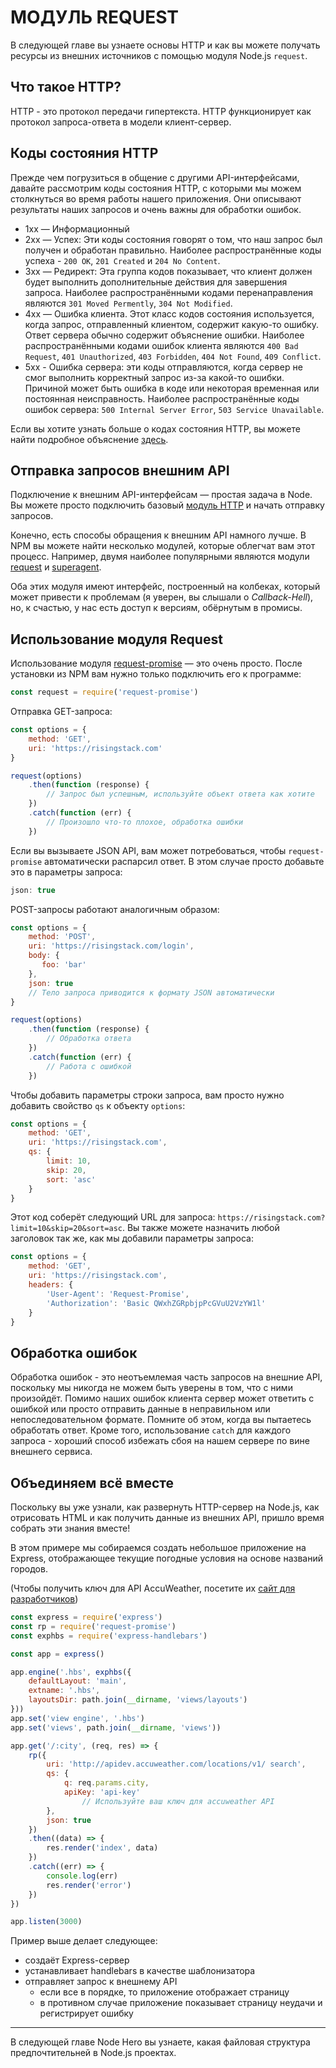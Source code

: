# МОДУЛЬ REQUEST

В следующей главе вы узнаете основы HTTP и как вы можете получать ресурсы из внешних источников с помощью модуля Node.js `request`.

## Что такое HTTP?

HTTP - это протокол передачи гипертекста. HTTP функционирует как протокол запроса-ответа в модели клиент-сервер.

## Коды состояния HTTP

Прежде чем погрузиться в общение с другими API-интерфейсами, давайте рассмотрим коды состояния HTTP, с которыми мы можем столкнуться во время работы нашего приложения. Они описывают результаты наших запросов и очень важны для обработки ошибок.

* 1xx — Информационный
* 2xx — Успех: Эти коды состояния говорят о том, что наш запрос был получен и обработан правильно. Наиболее распространённые коды успеха - `200 OK`, `201 Created` и `204 No Content`.
* 3xx — Редирект: Эта группа кодов показывает, что клиент должен будет выполнить дополнительные действия для завершения запроса. Наиболее распространёнными кодами перенаправления являются `301 Moved Permently`, `304 Not Modified`.
* 4xx — Ошибка клиента. Этот класс кодов состояния используется, когда запрос, отправленный клиентом,  содержит какую-то ошибку. Ответ сервера обычно содержит объяснение ошибки. Наиболее распространёнными кодами ошибок клиента являются `400 Bad Request`, `401 Unauthorized`, `403 Forbidden`, `404 Not Found`, `409 Conflict`.
* 5xx - Ошибка сервера: эти коды отправляются, когда сервер не смог выполнить корректный запрос из-за какой-то ошибки. Причиной может быть ошибка в коде или некоторая временная или постоянная неисправность. Наиболее распространённые коды ошибок сервера: `500 Internal Server Error`, `503 Service Unavailable`.

Если вы хотите узнать больше о кодах состояния HTTP, вы можете найти подробное объяснение [здесь](http://www.restapitutorial.com/httpstatuscodes.html).

## Отправка запросов внешним API

Подключение к внешним API-интерфейсам — простая задача в Node. Вы можете просто подключить базовый [модуль HTTP](https://nodejs.org/api/http.html) и начать отправку запросов.

Конечно, есть способы обращения к внешним API намного лучше. В NPM вы можете найти несколько модулей, которые облегчат вам этот процесс. Например, двумя наиболее популярными являются модули [request](https://www.npmjs.com/package/request) и [superagent](https://www.npmjs.com/package/superagent).

Оба этих модуля имеют интерфейс, построенный на колбеках, который может привести к проблемам (я уверен, вы слышали о *Callback-Hell*), но, к счастью, у нас есть доступ к версиям, обёрнутым в промисы.

## Использование модуля Request

Использование модуля [request-promise](https://www.npmjs.com/package/request-promise) — это очень просто. После установки из NPM вам нужно только подключить его к программе:

```javascript
const request = require('request-promise')
```

Отправка GET-запроса:

```javascript
const options = {
    method: 'GET',
    uri: 'https://risingstack.com'
}

request(options)
    .then(function (response) {
        // Запрос был успешным, используйте объект ответа как хотите
    })
    .catch(function (err) {
        // Произошло что-то плохое, обработка ошибки
    })
```

Если вы вызываете JSON API, вам может потребоваться, чтобы `request-promise` автоматически распарсил ответ. В этом случае просто добавьте это в параметры запроса:

```javascript
json: true
```

POST-запросы работают аналогичным образом:

```javascript
const options = {
    method: 'POST',
    uri: 'https://risingstack.com/login',
    body: {
       foo: 'bar'
    },
    json: true
    // Тело запроса приводится к формату JSON автоматически
}

request(options)
    .then(function (response) {
        // Обработка ответа
    })
    .catch(function (err) {
        // Работа с ошибкой
    })
```

Чтобы добавить параметры строки запроса, вам просто нужно добавить свойство `qs` к объекту `options`:

```javascript
const options = {
    method: 'GET',
    uri: 'https://risingstack.com',
    qs: {
        limit: 10,
        skip: 20,
        sort: 'asc'
    }
}
```

Этот код соберёт следующий URL для запроса: `https://risingstack.com?limit=10&skip=20&sort=asc`. Вы также можете назначить любой заголовок так же, как мы добавили параметры запроса:

```javascript
const options = {
    method: 'GET',
    uri: 'https://risingstack.com',
    headers: {
        'User-Agent': 'Request-Promise',
        'Authorization': 'Basic QWxhZGRpbjpPcGVuU2VzYW1l'
    }
}
```

## Обработка ошибок

Обработка ошибок - это неотъемлемая часть запросов на внешние API, поскольку мы никогда не можем быть уверены в том, что с ними произойдёт. Помимо наших ошибок клиента сервер может ответить с ошибкой или просто отправить данные в неправильном или непоследовательном формате. Помните об этом, когда вы пытаетесь обработать ответ. Кроме того, использование `catch` для каждого запроса - хороший способ избежать сбоя на нашем сервере по вине внешнего сервиса.

## Объединяем всё вместе

Поскольку вы уже узнали, как развернуть HTTP-сервер на Node.js, как отрисовать HTML и как получить данные из внешних API, пришло время собрать эти знания вместе!

В этом примере мы собираемся создать небольшое приложение на Express, отображающее текущие погодные условия на основе названий городов.

(Чтобы получить ключ для API AccuWeather, посетите их [сайт для разработчиков](http://apidev.accuweather.com/developers/samples))

```javascript
const express = require('express')
const rp = require('request-promise')
const exphbs = require('express-handlebars')

const app = express()

app.engine('.hbs', exphbs({
    defaultLayout: 'main',
    extname: '.hbs',
    layoutsDir: path.join(__dirname, 'views/layouts')
}))
app.set('view engine', '.hbs')
app.set('views', path.join(__dirname, 'views'))

app.get('/:city', (req, res) => {
    rp({
        uri: 'http://apidev.accuweather.com/locations/v1/ search',
        qs: {
            q: req.params.city,
            apiKey: 'api-key'
                // Используйте ваш ключ для accuweather API
        },
        json: true
    })
    .then((data) => {
        res.render('index', data)
    })
    .catch((err) => {
        console.log(err)
        res.render('error')
    })
})

app.listen(3000)
```

Пример выше делает следующее:
* создаёт Express-сервер
* устанавливает handlebars в качестве шаблонизатора
* отправляет запрос к внешнему API
    * если все в порядке, то приложение отображает страницу
    * в противном случае приложение показывает страницу неудачи и регистрирует ошибку

---

В следующей главе Node Hero вы узнаете, какая файловая структура предпочтительней в Node.js проектах.
